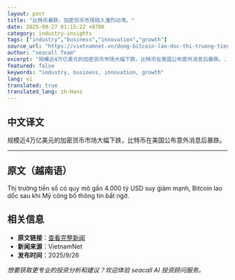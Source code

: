 ```yaml
---
layout: post
title: "比特币暴跌，加密货币市场陷入激烈动荡。"
date: 2025-09-27 01:15:22 +0700
category: industry-insights
tags: ["industry","business","innovation","growth"]
source_url: "https://vietnamnet.vn/dong-bitcoin-lao-doc-thi-truong-tien-so-trong-vong-xoay-khoc-liet-2446494.html"
author: "seacall Team"
excerpt: "规模近4万亿美元的加密货币市场大幅下跌，比特币在美国公布意外消息后暴跌。..."
featured: false
keywords: "industry, business, innovation, growth"
lang: vi
translated: true
translated_lang: zh-Hans
---
```


## 中文译文

规模近4万亿美元的加密货币市场大幅下跌，比特币在美国公布意外消息后暴跌。

---

## 原文（越南语）

Thị trường tiền số có quy mô gần 4.000 tỷ USD suy giảm mạnh, Bitcoin lao dốc sau khi Mỹ công bố thông tin bất ngờ.

## 相关信息

- **原文链接**：[查看完整新闻](https://vietnamnet.vn/dong-bitcoin-lao-doc-thi-truong-tien-so-trong-vong-xoay-khoc-liet-2446494.html)
- **新闻来源**：VietnamNet
- **发布时间**：2025/9/26

*想要获取更专业的投资分析和建议？欢迎体验 seacall AI 投资顾问服务。*